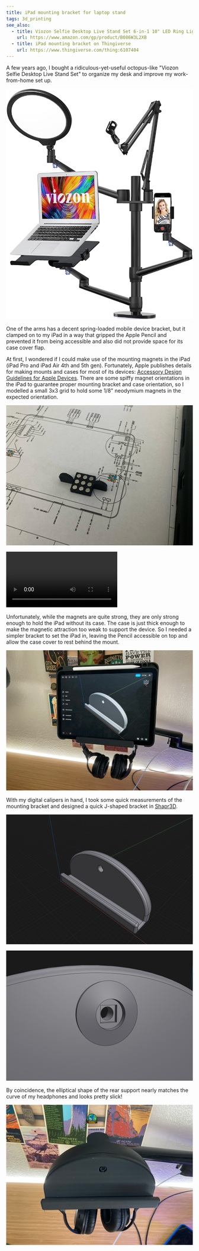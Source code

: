 ```yaml
---
title: iPad mounting bracket for laptop stand
tags: 3d_printing
see_also:
  - title: Viozon Selfie Desktop Live Stand Set 6-in-1 10" LED Ring Light Microphone Mount Compatible with 12-17" laptop/17-32'' monitor/7-13 Tablet/3.5-6.7" Phone/Digital Camera DSLR Online Teaching Meeting on Amazon
    url: https://www.amazon.com/gp/product/B086W3L2XB
  - title: iPad mounting bracket on Thingiverse
    url: https://www.thingiverse.com/thing:6107404
---
```


A few years ago, I bought a ridiculous-yet-useful octopus-like "Viozon Selfie Desktop Live Stand Set" to organize my desk and improve my work-from-home set up.

![Product photo of "Viozon Selfie Desktop Live Stand Set", emphasizing the gangly arms that hold a laptop, a ring light, a mobile phone, and a microphone holder](/assets/ipad-mounting-bracket/vision-stand.jpg)

One of the arms has a decent spring-loaded mobile device bracket, but it clamped on to my iPad in a way that gripped the Apple Pencil and prevented it from being accessible and also did not provide space for its case cover flap.

At first, I wondered if I could make use of the mounting magnets in the iPad (iPad Pro and iPad Air 4th and 5th gen). Fortunately, Apple publishes details for making mounts and cases for most of its devices: [Accessory Design Guidelines for Apple Devices][apple-guidelines]. There are some spiffy magnet orientations in the iPad to guarantee proper mounting bracket and case orientation, so I modelled a small 3x3 grid to hold some 1/8" neodymium magnets in the expected orientation.

![Photo of 3D printed test jig holding an array of 3 by 3 1/8" magnets. The test jig is sitting on a paper print of the schematic of the iPad magnet details](/assets/ipad-mounting-bracket/test-jig.jpg)

<video alt="Video of my snapping a small grid of magnets to the back of an iPad" controls>
  <source src="/assets/ipad-mounting-bracket/magnetic-lock.mp4" type="video/mp4">
  Your browser does not support the video tag.
</video>

Unfortunately, while the magnets are quite strong, they are only strong enough to hold the iPad without its case. The case is just thick enough to make the magnetic attraction too weak to support the device. So I needed a simpler bracket to set the iPad in, leaving the Pencil accessible on top and allow the case cover to rest behind the mount.

![Photo of iPad sitting in new bracket, showing a slim visible part of the bracket along the bottom of the iPad. A pair of headphones are hanging behind the iPad](/assets/ipad-mounting-bracket/bracket-with-ipad.jpg)

With my digital calipers in hand, I took some quick measurements of the mounting bracket and designed a quick J-shaped bracket in [Shapr3D].

![Screenshot of front of bracket design showing where iPad will rest](/assets/ipad-mounting-bracket/design-front.png)

![Screenshot of rear of bracket design showing a circular mounting attachment with an inner square locking shape](/assets/ipad-mounting-bracket/design-rear.png)

By coincidence, the elliptical shape of the rear support nearly matches the curve of my headphones and looks pretty slick!

![Photo of bracket mounted on the stand with headphones hanging behind the bracket](/assets/ipad-mounting-bracket/bracket-with-headphones.jpg)

[apple-guidelines]: https://developer.apple.com/accessories/Accessory-Design-Guidelines.pdf
[shapr3d]: https://www.shapr3d.com/
